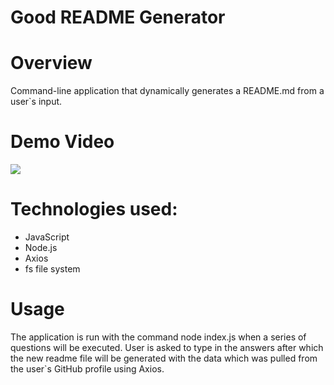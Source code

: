 # Good README Generator

# Overview

Command-line application that dynamically generates a README.md from a user`s input. 

# Demo Video 
![](GIF/README-Generator.gif)

# Technologies used:

* JavaScript
* Node.js
* Axios
* fs file system

# Usage

The application is run with the command node index.js when a series of questions will be executed. User is asked to type in the answers after which the new readme file will be generated with the data which was pulled from the user`s GitHub profile using Axios.  







